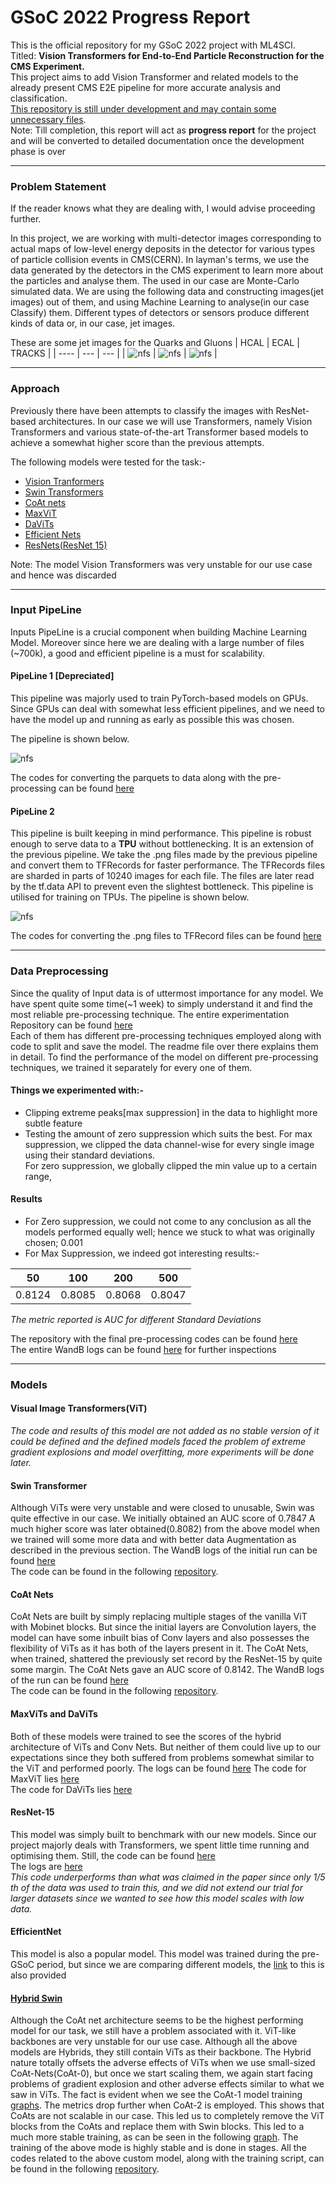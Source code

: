 # GSoC 2022 Progress Report
This is the official repository for my GSoC 2022 project with ML4SCI.</br>
Titled: **Vision Transformers for End-to-End Particle Reconstruction for the CMS Experiment.**</br>
This project aims to add Vision Transformer and related models to the already present CMS E2E
pipeline for more accurate analysis and classification.</br>
<ins>This repository is still under development and may contain some unnecessary files</ins>.</br>
Note: Till completion, this report will act as **progress report** for the project and will be converted
to detailed documentation once the development phase is over
***
### Problem Statement
If the reader knows what they are dealing with, I would advise proceeding further.

In this project, we are working with multi-detector images corresponding to actual maps of low-level
energy deposits in the detector for various types of particle collision events in CMS(CERN).
In layman's terms, we use the data generated by the detectors in the CMS experiment to 
learn more about the particles and analyse them. The used in our case are Monte-Carlo simulated 
data. We are using the following data and constructing images(jet images) out of them, and using
Machine Learning to analyse(in our case Classify) them. Different types of detectors or sensors
produce different kinds of data or, in our case, jet images.

These are some jet images for the Quarks and Gluons
| HCAL | ECAL | TRACKS |
| ---- | --- | --- |
| ![nfs](./images/0.png) | ![nfs](./images/1.png) | ![nfs](./images/2.png) |

***
### Approach
Previously there have been attempts to classify the images with ResNet-based architectures. In our case
we will use Transformers, namely Vision Transformers and various state-of-the-art Transformer based models to
achieve a somewhat higher score than the previous attempts.

The following models were tested for the task:-
* [Vision Tranformers](https://arxiv.org/abs/2010.11929)
* [Swin Transformers](https://arxiv.org/abs/2103.14030)
* [CoAt nets](https://arxiv.org/abs/2106.04803)
* [MaxViT](https://arxiv.org/abs/2204.01697)
* [DaViTs](https://arxiv.org/abs/2204.03645)
* [Efficient Nets](https://arxiv.org/abs/1905.11946)
* [ResNets(ResNet 15)](https://arxiv.org/abs/1512.03385)</br>

Note: The model Vision Transformers was very unstable for our use case and hence was discarded
***
### Input PipeLine
Inputs PipeLine is a crucial component when building Machine Learning Model. Moreover
since here we are dealing with a large number of files (~700k), a good and efficient pipeline
is a must for scalability.

#### PipeLine 1 [Depreciated]
This pipeline was majorly used to train PyTorch-based models on GPUs. Since
GPUs can deal with somewhat less efficient pipelines, and we need to have the model 
up and running as early as possible this was chosen.</br>

The pipeline is shown below.

![nfs](./images/pipeline1.png)

The codes for converting the parquets to data along with the pre-processing can
be found [here](./Dataset_Finder/Try-2/runner.py)

#### PipeLine 2
This pipeline is built keeping in mind performance.
This pipeline is robust enough to serve data to a **TPU** without bottlenecking.
It is an extension of the previous pipeline. We take the .png files made by the
previous pipeline and convert them to TFRecords for faster performance. The TFRecords files 
are sharded in parts of 10240 images for each file. The files are later read by the tf.data API to prevent 
even the slightest bottleneck. This pipeline is utilised for training on TPUs.
The pipeline is shown below.

![nfs](images/pipe2.png)

The codes for converting the .png files to TFRecord files can be found [here](./TFRecord/TFRecord_Creater.ipynb)

***
### Data Preprocessing
Since the quality of Input data is of uttermost importance for any model. We have spent quite some time(~1 week)
to simply understand it and find the most reliable pre-processing technique.
The entire experimentation Repository can be found [here](https://github.com/dc250601/GSOC/tree/main/Dataset_Finder)</br>
Each of them has different pre-processing techniques employed along with code to split and save the model.
The readme file over there explains them in detail.
To find the performance of the model on different pre-processing techniques, we trained it separately for every
one of them.

#### Things we experimented with:-
* Clipping extreme peaks[max suppression] in the data to highlight more subtle feature
* Testing the amount of zero suppression which suits the best.
For max suppression, we clipped the data channel-wise for every single image using their standard deviations.</br>
For zero suppression, we globally clipped the min value up to a certain range,

#### Results
* For Zero suppression, we could not come to any conclusion as all the models performed equally well; hence we stuck to what was originally chosen; 0.001
* For Max Suppression, we indeed got interesting results:- </br>

| 50 | 100 | 200 | 500 | 
| --- | --- | --- | --- |
|0.8124 | 0.8085 | 0.8068 |0.8047 |

*The metric reported is AUC for different Standard Deviations* 


The repository with the final pre-processing codes can be found [here](./Dataset_Finder/Try-4/runner.py)</br>
The entire WandB logs can be found [here](https://wandb.ai/dc250601/Clipped%20dataset%20Finder_try2?workspace=user-dc250601) for further inspections
***
### Models


#### Visual Image Transformers(ViT)
*The code and results of this model are not added as no stable version of it could be defined
and the defined models faced the problem of extreme gradient explosions and model overfitting, more experiments
will be done later.* 

#### Swin Transformer
Although ViTs were very unstable and were closed to unusable, Swin was quite effective in our case.
We initially obtained an AUC score of 0.7847
A much higher score was later obtained(0.8082) from the above model when we trained will some more data and with better data Augmentation
as described in the previous section.
The WandB logs of the initial run can be found [here](https://wandb.ai/dc250601/kaggle_Auc_fixed/runs/2m7wv9u6?workspace=user-dc250601)</br>
The code can be found in the following [repository](./Swin/Swin.ipynb).</br>


#### CoAt Nets 
CoAt Nets are built by simply replacing multiple stages of the vanilla ViT with Mobinet blocks. But since the initial layers are Convolution 
layers, the model can have some inbuilt bias of Conv layers and also possesses the flexibility of ViTs as it has both of the layers present in it.
The CoAt Nets, when trained, shattered the previously set record by the ResNet-15 by quite some margin.
The CoAt Nets gave an AUC score of 0.8142.
The WandB logs of the run can be found [here](https://wandb.ai/dc250601/Total_dataset/runs/2lk1n956?workspace=user-dc250601)</br>
The code can be found in the following [repository](./CoAt_Full_dataset/master.py).


#### MaxViTs and DaViTs
Both of these models were trained to see the scores of the hybrid architecture of ViTs and Conv Nets.
But neither of them could live up to our expectations since they both suffered from problems somewhat similar to the ViT and performed poorly.
The logs can be found [here](https://wandb.ai/dc250601/New_Models?workspace=user-dc250601)
The code for MaxViT lies [here](https://github.com/dc250601/GSOC/tree/main/Ensemble/MaxViT)</br>
The code for DaViTs lies [here](https://github.com/dc250601/GSOC/tree/main/Ensemble/DaViT)


#### ResNet-15 
This model was simply built to benchmark with our new models. Since our project majorly deals with Transformers, we spent little time running
and optimising them.
Still, the code can be found [here](ResNet/ResNet.ipynb)</br>
The logs are [here](https://wandb.ai/dc250601/kaggle_Auc_fixed/runs/arhxi56z?workspace=user-dc250601)</br>
*This code underperforms than what was claimed in the paper since only 1/5 th of the data was used to train this, and we did not extend our trial 
for larger datasets since we wanted to see how this model scales with low data.*

#### EfficientNet
This model is also a popular model. This model was trained during the pre-GSoC period, but since we are comparing different models, the [link](https://github.com/dc250601/CMS-GSoC-2022/tree/main/Common%20-%20II) to this
is also provided


#### <ins>Hybrid Swin</ins>
Although the CoAt net architecture seems to be the highest performing model for our task, we still have a problem associated with it. ViT-like backbones are 
very unstable for our use case. Although all the above models are Hybrids, they still contain ViTs as their backbone. The Hybrid nature totally offsets the adverse
effects of ViTs when we use small-sized CoAt-Nets(CoAt-0), but once we start scaling them, we again start facing problems of gradient explosion and other adverse 
effects similar to what we saw in ViTs.
The fact is evident when we see the CoAt-1 model training [graphs](https://wandb.ai/dc250601/Coat1?workspace=user-dc250601).
The metrics drop further when CoAt-2 is employed. This shows that CoAts are not scalable in our case.
This led us to completely remove the ViT blocks from the CoAts and replace them with Swin blocks.
This led to a much more stable training, as can be seen in the following [graph](https://wandb.ai/dc250601/Ensemble/runs/21zil3cn?workspace=user-dc250601).
The training of the above mode is highly stable and is done in stages. All the codes related to the above custom model, along with the training script, can
be found in the following [repository](Ensemble/Eff_Swin/model.py).

